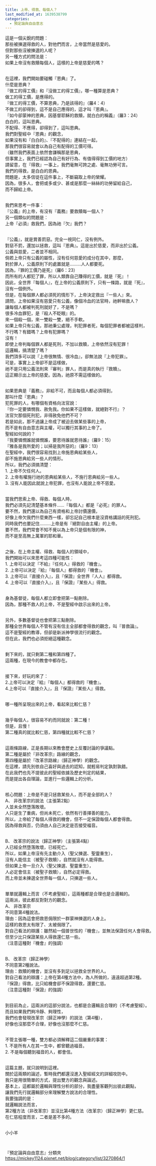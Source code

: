 ```yaml
---
title: 上帝、得救、每個人？
last_modified_at: 1639538799
categories:
  - 預定論與自由意志
---
```


<p>這是一個尖銳的問題：<br>
那些被揀選得救的人，對他們而言，上帝當然是慈愛的。<br>
但對那些沒被揀選的人呢？<br>
另一種方式的問法是：<br>
如果上帝沒有救贖每個人，這樣的上帝是慈愛的嗎？</p>

<p><br>
在這裡，我們開始要碰觸『恩典』了。<br>
什麼是恩典？<br>
『做工的得工價』和『沒做工的得工價』，哪一種算是恩典？<br>
做工的得工價，是應得的。<br>
『做工的得工價，不算恩典，乃是該得的』（羅4：4）<br>
不做工的卻得到，這不是自己應得的，這才叫『恩典』。<br>
『如今卻蒙神的恩典，因基督耶穌的救贖，就白白的稱義』（羅3：24）<br>
白白的，這叫恩典。<br>
不配得、不應得，卻得到了，這叫恩典。<br>
我們對聖經中『恩典』的觀念，<br>
如果沒有和『白白的』、『不配得的』連結在一起，<br>
那我們很容易就會以為自己有配得的工價可得。<br>
（雖然我們表面上依然會謙稱那是恩典，<br>
但事實上，我們已經認為自己有好行為、有值得得到工價的地方）<br>
請留意，在『得救』一事上，我們毫無可誇之處、毫無功勞可言。<br>
我們的得救，是白白的恩典。<br>
問題是，太多信徒在這件事上，不斷竊取上帝的榮耀。<br>
因為，很多人，會把或多或少、甚或是那麼一絲絲的功勞留給自己，<br>
而不歸給上帝。</p>

<p><br>
我們來思考一件事：<br>
『公義』的上帝，有沒有『義務』要救贖每一個人？<br>
另一個類似的問題是：<br>
上帝『必須』救我們，因為祂『欠』我們？</p>

<p><br>
『公義』，就是賞善罰惡。完全一視同仁，沒有例外。<br>
對惡不罰，還加以拯救，這叫『恩典』。這是出於慈愛，而非出於公義。<br>
公義與慈愛，二者並不相同。<br>
倘若上帝只有公義的屬性，沒有任何慈愛的成分在其中，那麼，<br>
對於罪人，公義原則下的處置就是………人人都要死。<br>
因為，『罪的工價乃是死』（羅6：23）<br>
而所有的人都犯了罪，所以人類靠自己賺得的工價，就是『死』！<br>
因此，全世界『每個人』，在上帝的公義原則下，只有一條路，就是『死』，<br>
沒有一個例外。<br>
但是，在每個罪人都必須死的情形下，上帝決定救出『一些人』來。<br>
請問，上帝如果沒有慈愛只有公義，像個冷血的法官時，祂幹嘛救人？<br>
讓每個人都被判死刑就好了，不是嗎？<br>
很多冷血罪犯，是『殺人不眨眼』的。<br>
來一個殺一個，來一雙殺一雙，絕不手軟。<br>
如果上帝只有公義，那祂秉公處理，判犯罪者死，每個犯罪者都被這樣判，<br>
不行嗎？有錯嗎？上帝有犯罪嗎？<br>
沒有！<br>
即使上帝判每個罪人都是死刑，不加以救贖，上帝依然沒有犯罪！<br>
這邏輯，搞清楚了嗎？<br>
我們頂多可以說『上帝很無情、很冷血』，卻無法說『上帝犯罪』。<br>
可是，事實上上帝卻不是這樣做，<br>
祂不是只用公義法則來『審判』罪人，而是真的執行『救贖』。<br>
這正顯示出上帝的慈愛。因為，祂原不需這樣做的。</p>

<p><br>
如果恩典是『義務』，非給不可，而且每個人都必須得到，<br>
那叫什麼『恩典』？<br>
犯死罪的人，有哪個有資格向法官說：<br>
『你一定要憐憫我、赦免我。你如果不這樣做，就絕對不行』？<br>
法官欠那個死刑犯，非得赦免他們不可？<br>
若是如此，那不過讓上帝成了被迫去做某些事的上帝，<br>
而不是有自由意志與主權，可以獨行其事的上帝了。<br>
聖經如何說的？<br>
『我要憐憫誰就憐憫誰，要恩待誰就恩待誰』（羅9：15）<br>
『雅各是我所愛的；以掃是我所惡的』（羅9：13）<br>
在聖經中，我們很容易找到上帝施恩典給某些人，<br>
卻不施恩典給另一些人的情形。<br>
所以，我們必須搞清楚：<br>
1. 上帝不欠任何人。<br>
2. 上帝有權施行祂的恩典給某些人，不施行恩典給另一些人。<br>
3. 沒有人能因此就說上帝犯罪，也沒有人能說上帝不慈愛。</p>

<p><br>
當我們思索上帝、得救、每個人時，<br>
我們必須先記清楚基本條件……『每個人』都是『必死』的罪人。<br>
要不然，我們還以為自己有資格和上帝討價還價，<br>
好像上帝欠我們什麼東西一樣，卻忘記自己根本是沒資格講話的死刑犯。<br>
同時我們也要記住………上帝是有『絕對自由主權』的上帝。<br>
要不然，我們常會不知不覺以為上帝只是個有限的神，<br>
而不是至高無上萬軍的耶和華。</p>

<p><br>
之後，在上帝主權、得救、每個人的領域中，<br>
我們開始可以來思考這四種可能性：<br>
1. 上帝可以決定『不給』『任何人』得救的『機會』。<br>
2. 上帝可以決定『給』『每個人』都得救的『機會』。<br>
3. 上帝可以『直接介入』，且『保證』全世界『人人』都得救。<br>
4. 上帝可以『直接介入』，且『保證』『某些人』得救。</p>

<p><br>
身為基督徒，每個人都立即會把第一點刪除。<br>
因為，那種不救人的上帝，不是聖經中啟示出來的上帝。</p>

<p><br>
另外，多數基督徒也會把第三點刪除。<br>
那種全世界每個人不管有沒有信主全部都會得救的觀念，叫『普救論』。<br>
這不是聖經的教導，但卻是新派神學很流行的觀念。<br>
但在此，我們也必須拒絕這種觀念。</p>

<p><br>
剩下來的，就只剩第二種和第四種了。<br>
這兩種，在現今的教會中都存在。</p>

<p><br>
接下來，好玩的來了：<br>
2.上帝可以決定『給』『每個人』都得救的『機會』。<br>
4.上帝可以『直接介入』，且『保證』『某些人』得救。</p>

<p><br>
哪一種所呈現出來的上帝，看起來比較仁慈？</p>

<p><br>
幾乎每個人，很容易不約而同就說：第二種！<br>
但是，且慢！<br>
第二種真的就比較仁慈，第四種就比較不仁慈？</p>

<p><br>
這兩條路線，正是長期以來教會歷史上反覆討論的爭議點。<br>
第二種是屬於『非改革宗』路線的觀念，<br>
第四種是屬於『改革宗路線』（歸正神學）的觀念。<br>
在這裡，請先別依自己喜好與過去的認知，就輕易判定孰對孰錯。<br>
在此我們也先不提彼此的聖經依據及歷史判定的結果，<br>
而是提出各自理論，並進行一些邏輯上的分析。</p>

<p><br>
核心問題：上帝是不是只拯救某些人，而不是全部的人？<br>
A、 非改革宗的說法（主張第2點）<br>
人並未全然墮落敗壞。<br>
人只是生了重病，但尚未死亡，依然有行善擇善的能力。<br>
所以，上帝給了每個人得救的機會，但不一定保證每個人都會得救。<br>
因為得救與否，仍須由人自己決定是否接受福音。</p>

<p><br>
B、 改革宗的說法（歸正神學）（主張第4點）<br>
人已經全然墮落敗壞，已經死亡。<br>
所以，如果上帝沒有先主動介入（聖父揀選、聖靈重生），<br>
沒有人能信主（被聖子救贖），自然就沒有人能得救。<br>
但如果上帝一旦介入（聖父揀選、聖靈重生），<br>
人必定會信主（被聖子救贖），自然必定得救。<br>
而上帝並未揀選全世界每一個人，只揀選一些人。</p>

<p><br>
單單就邏輯上而言（不考慮聖經），這兩種都是合理也是合邏輯的。<br>
這兩派，彼此都反對對方的觀念。<br>
A、 非改革宗<br>
不同意第4種說法。<br>
理由：因為這會把救恩侷限於一群蒙神揀選的人身上。<br>
這樣的救恩太有限了、太被侷限了。<br>
對自己看法的辯護：雖然給一個普世性的『機會』，並無法保證任何人會得救。<br>
但至少比只保證某些人得救還仁慈一些。<br>
（注意這種對『機會』的強調）</p>

<p><br>
B、 改革宗（歸正神學）<br>
不同意第2種說法。<br>
理由：救贖的機會，並沒有多到足以拯救全世界的人。<br>
對自己看法的辯護：上帝在第4種方法中，為人所做的，遠遠超過第2種。<br>
『保證』得救，比只給機會卻不保證得救，還要仁慈。<br>
（注意這種對『保證』的強調）</p>

<p><br>
到目前為止，這兩派的這部分說法，也都是合邏輯且合理的（不考慮聖經）。<br>
而且如果我們夠冷靜、夠理性，<br>
我們也會發現改革宗（歸正神學）的說法（第4種），<br>
好像也沒那麼不合理，好像也沒那麼不仁慈。</p>

<p><br>
不管主張哪一種，雙方都必須解釋這二個嚴重的事實：<br>
1. 不是所有人在其一生中，都曾聽過福音。<br>
2. 不是每個聽到福音的人，都會信。</p>

<p><br>
這篇主題，就只說明到這裡。<br>
關於這兩類的論述，暫時我們都還沒進入聖經經文的詳細攻防中。<br>
我只是用很簡單的方式，提出雙方的觀念與論述。<br>
基本上，這都屬於邏輯與理性分析的部分，我盡量客觀列出彼此觀點，<br>
讓我們先行就邏輯部分來理解雙方說法的合理性。<br>
我要強調的是：<br>
就邏輯說法而言，<br>
第2種方法（非改革宗）並沒比第4種方法（改革宗）（歸正神學）更仁慈。<br>
在仁慈程度而言，二者是差不多的。</p>

<p><br>
小小羊</p>

<p>&nbsp;</p>

<p>『預定論與自由意志』分類夾<br>
<a href="https://mickey1124.pixnet.net/blog/category/list/3270864/1" target="_blank">https://mickey1124.pixnet.net/blog/category/list/3270864/1</a></p>

<p>&nbsp;</p>

